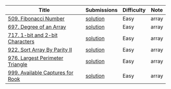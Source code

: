|Title|Submissions|Difficulty|Note|
|------|------|------|------|
[509. Fibonacci Number](https://leetcode.com/problems/fibonacci-number/)|[solution](https://github.com/zybotian/leetcode/blob/master/src/main/java/array/FibonacciNumber.java)|Easy|array|
[697. Degree of an Array](https://leetcode.com/problems/degree-of-an-array/)|[solution](https://github.com/zybotian/leetcode/blob/master/src/main/java/array/FindShortestSubArray.java)|Easy|array|
[717. 1-bit and 2-bit Characters](https://leetcode.com/problems/1-bit-and-2-bit-characters/)|[solution](https://github.com/zybotian/leetcode/blob/master/src/main/java/array/IsOneBitCharacter.java)|Easy|array|
[922. Sort Array By Parity II](https://leetcode.com/problems/sort-array-by-parity-ii/)|[solution](https://github.com/zybotian/leetcode/blob/master/src/main/java/array/SortArrayByParityII.java)|Easy|array|
[976. Largest Perimeter Triangle](https://leetcode.com/problems/largest-perimeter-triangle/)|[solution](https://github.com/zybotian/leetcode/blob/master/src/main/java/array/LargestPerimeter.java)|Easy|array|
[999. Available Captures for Rook](https://leetcode.com/problems/available-captures-for-rook/)|[solution](https://github.com/zybotian/leetcode/blob/master/src/main/java/array/NumRookCaptures.java)|Easy|array|
